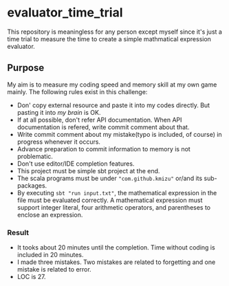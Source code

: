 evaluator_time_trial
====================

This repository is meaningless for any person except myself since it's just a time trial to measure the time to create a simple 
mathmatical expression evaluator.

## Purpose

My aim is to measure my coding speed and memory skill at my own game mainly.  The following rules exist in this challenge:

* Don' copy external resource and paste it into my codes directly.  But pasting it into *my brain* is OK.
* If at all possible, don't refer API documentation.  When API documentation is refered, write commit comment about that.
* Write commit comment about my mistake(typo is included, of course) in progress whenever it occurs.
* Advance preparation to commit information to memory is not problematic.
* Don't use editor/IDE completion features.
* This project must be simple sbt project at the end.
* The scala programs must be under `"com.github.kmizu"` or/and its sub-packages.
* By executing `sbt "run input.txt"`,  the mathematical expression in the file must be evaluated correctly.  A mathematical 
  expression must support integer literal, four arithmetic operators, and parentheses to enclose an expression.

### Result

* It tooks about 20 minutes until the completion.  Time without coding is included in 20 minutes.
* I made three mistakes.  Two mistakes are related to forgetting and one mistake is related to error.
* LOC is 27.
